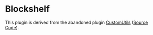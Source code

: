 # Blockshelf

This plugin is derived from the abandoned plugin [CustomUtils](https://www.spigotmc.org/resources/customutils.42565/) ([Source Code](https://gitlab.com/benfah/CustomUtils)).
